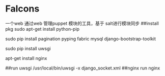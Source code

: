 # Falcons 
 一个web 通过web 管理puppet 模块的工具，基于 salt进行模块同步
##install pkg
sudo apt-get install python-pip

sudo pip install pagination pyping fabric mysql django-bootstrap-toolkit

sudo pip install uwsgi

apt-get install nginx

##run uwsgi
/usr/local/bin/uwsgi -x django_socket.xml
##nginx run
nginx 


